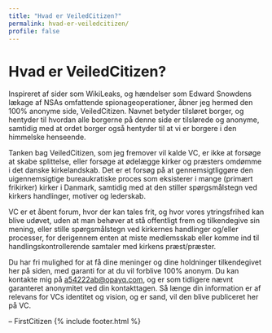 ```yaml
---
title: "Hvad er VeiledCitizen?"
permalink: hvad-er-veiledcitizen/
profile: false
---
```


Hvad er VeiledCitizen?
===

Inspireret af sider som WikiLeaks, og hændelser som Edward Snowdens lækage af NSAs omfattende spionageoperationer, åbner jeg hermed den 100% anonyme side, VeiledCitizen. Navnet betyder tilsløret borger, og hentyder til hvordan alle borgerne på denne side er tilslørede og anonyme, samtidig med at ordet borger også hentyder til at vi er borgere i den himmelske henseende.

Tanken bag VeiledCitizen, som jeg fremover vil kalde VC, er ikke at forsøge at skabe splittelse, eller forsøge at ødelægge kirker og præsters omdømme i det danske kirkelandskab. Det er et forsøg på at gennemsigtliggøre den uigennemsigtige bureaukratiske proces som eksisterer i mange (primært frikirker) kirker i Danmark, samtidig med at den stiller spørgsmålstegn ved kirkers handlinger, motiver og lederskab.

VC er et åbent forum, hvor der kan tales frit, og hvor vores ytringsfrihed kan blive udøvet, uden at man behøver at stå offentligt frem og tilkendegive sin mening, eller stille spørgsmålstegn ved kirkernes handlinger og/eller processer, for derigennem enten at miste medlemsskab eller komme ind til handlingskontrollerende samtaler med kirkens præst/præster.

Du har fri mulighed for at få dine meninger og dine holdninger tilkendegivet her på siden, med garanti for at du vil forblive 100% anonym. Du kan kontakte mig på [a54222ab@opayq.com](mailto:a54222ab@opayq.com), og er som tidligere nævnt garanteret anonymitet ved din kontakttagen. Så længe din information er af relevans for VCs identitet og vision, og er sand, vil den blive publiceret her på VC.

– FirstCitizen
{% include footer.html %}